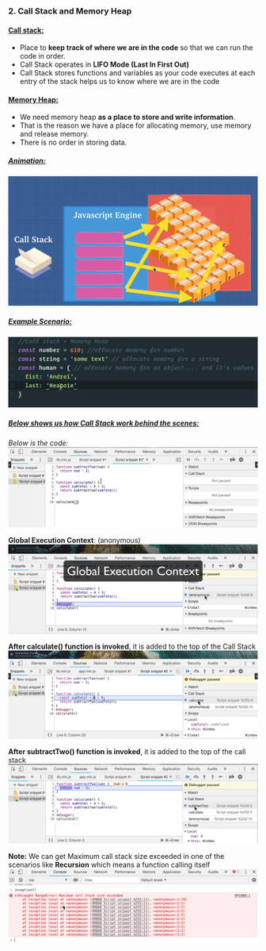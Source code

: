 ### 2. Call Stack and Memory Heap

#### <u>Call stack:</u>

- Place to **keep track of where we are in the code** so that we can run the code in order.
- Call Stack operates in **LIFO Mode (Last In First Out)**
- Call Stack stores functions and variables as your code executes at each entry of the stack helps us to know where we are in the code

#### <u>Memory Heap:</u>

- We need memory heap **as a place to store and write information**.
- That is the reason we have a place for allocating memory, use memory and release memory.
- There is no order in storing data.

##### <u>Animation:</u>
![alt text](<images used/Call Stack.png>)

##### <u>Example Scenario:</u>
![alt text](<images used/CallStack memory allocation.png>)

##### <u>Below shows us how Call Stack work behind the scenes:</u>

<i>Below is the code:</i>
![alt text](<images used/CallStack behind the scenes.png>)

**Global Execution Context**: (anonymous)
![alt text](<images used/Global Execution Context.png>)

**After calculate() function is invoked**, it is added to the top of the Call Stack
![alt text](<images used/Function invocation added to callstack.png>)

**After subtractTwo() function is invoked**, it is added to the top of the call stack
![alt text](<images used/Function invocation added to callstack-1.png>)

**Note:** We can get Maximum call stack size exceeded in one of the scenarios like **Recursion** which means a function calling itself
![alt text](<images used/Maximum call stack exceeded.png>)